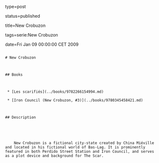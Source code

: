 type=post
status=published
title=New Crobuzon
tags=serie:New Crobuzon
date=Fri Jan 09 00:00:00 CET 2009
~~~~~~
# New Crobuzon

## Books

 * [Les scarifiés](../books/9782266154994.md)
 * [Iron Council (New Crobuzon, #3)](../books/9780345458421.md)

## Description


    New Crobuzon is a fictional city-state created by China Miéville and located in his fictional world of Bas-Lag. It is prominently featured in both Perdido Street Station and Iron Council, and serves as a plot device and background for The Scar.


